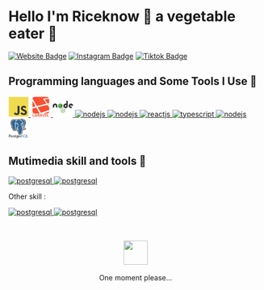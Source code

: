 # Hello I'm Riceknow 👋 a vegetable eater 🌮

[![Website Badge](https://img.shields.io/badge/-adinyahya.com🤤-9F73AB?style=flat&logo=Google-Chrome&logoColor=black&link=https://linktr.ee/adinyahya)](https://linktr.ee/adinyahya)
[![Instagram Badge](https://img.shields.io/badge/-@adin_yahya-FFA1CF?style=flat&logo=instagram&logoColor=white&link=https://instagram.com/adin_yahya/)](https://instagram.com/adin_yahya)
[![Tiktok Badge](https://img.shields.io/badge/-@riceknow-251B37?style=flat&logo=tiktok&logoColor=white&link=https://tiktok.com/@riceknow/)](https://tiktok.com/@riceknow)
  
<h2>Programming languages and Some Tools I Use 🚀</h2>

<p align="left" dir="auto"> 
  <a href="https://developer.mozilla.org/en-US/docs/Web/JavaScript" rel="nofollow"> <img src="https://raw.githubusercontent.com/devicons/devicon/master/icons/javascript/javascript-original.svg" alt="javascript" width="40" height="40" style="max-width: 100%;"> </a> 
  <a href="https://laravel.com/" rel="nofollow"> <img src="https://raw.githubusercontent.com/devicons/devicon/master/icons/laravel/laravel-plain-wordmark.svg" alt="laravel" width="40" height="40" style="max-width: 100%;"> </a> 
  <a href="https://nodejs.org" rel="nofollow"> <img src="https://raw.githubusercontent.com/devicons/devicon/master/icons/nodejs/nodejs-original-wordmark.svg" alt="nodejs" width="40" height="40" style="max-width: 100%;"> </a> 
  <a href="https://nodered.org" rel="nofollow"> <img src="https://i.ibb.co/jRg5hVj/node-red-icon.png" alt="nodejs" width="40" height="40" style="max-width: 100%;"> </a> 
  <a href="https://nextjs.org" rel="nofollow"> <img src="https://i.ibb.co/Wc8GrR7/nextjs.png" alt="nodejs" width="40" height="40" style="max-width: 100%;"> </a> 
   <a href="https://reactjs.org" rel="nofollow"> <img src="https://hello.adinyahya.com/_next/image?url=https%3A%2F%2Fi.ibb.co%2FVQgqjkJ%2F1-Yafu7ihc1-LFu-P4azer-Aa4w.png&w=48&q=75" alt="reactjs" width="40" height="40" style="max-width: 100%;"> </a> 
  <a href="https://www.typescriptlang.org" rel="nofollow"> <img src="https://hello.adinyahya.com/_next/image?url=%2Ftypescript.png&w=48&q=75" alt="typescript" width="40" height="40" style="max-width: 100%;"> </a> 
  <a href="https://chakra-ui.com" rel="nofollow"> <img src="https://i.ibb.co/YRxQYRX/54212428.png" alt="nodejs" width="40" height="40" style="max-width: 100%;"> </a> 
  <a href="https://www.postgresql.org" rel="nofollow"> <img src="https://raw.githubusercontent.com/devicons/devicon/master/icons/postgresql/postgresql-original-wordmark.svg" alt="postgresql" width="40" height="40" style="max-width: 100%;"> </a> 

</p>
  
 <h2>Mutimedia skill and tools 🧐 </h2>
 
 <p align="left" dir="auto"> 
  <a href="https://www.adobe.com" rel="nofollow"> <img src="https://i.ibb.co/d4QL7MX/Adobe-Photoshop-CC-icon-svg.png" alt="postgresql" width="40" height="40" style="max-width: 100%;"> </a>
  <a href="https://www.adobe.com" rel="nofollow"> <img src="https://i.ibb.co/R6XXBFt/Adobe-Premiere-Pro-CC-icon-svg.png" alt="postgresql" width="40" height="40" style="max-width: 100%;"> </a>
  </p>
  
  
  Other skill :
  
   <p align="left" dir="auto"> 
  <a href="https://www.adobe.com" rel="nofollow"> <img src="https://cdn.icon-icons.com/icons2/1881/PNG/512/iconfinder-social-media-4341269_120580.png" alt="postgresql" width="40" height="40" style="max-width: 100%;"> </a>
  <a href="https://www.adobe.com" rel="nofollow"> <img src="https://cdn.icon-icons.com/icons2/560/PNG/512/API_icon-icons.com_53706.png" alt="postgresql" width="40" height="40" style="max-width: 100%;"> </a>
  </p>
  
  <div align="center">
  <br>
  <br>
  <a href="https://github.com/adinyahya/"><img src="https://github.githubassets.com/images/mona-loading-dark.gif" width="48" height="48"></a>
  <p>One moment please...</p>
  <br>
  <br>
</a>
  

